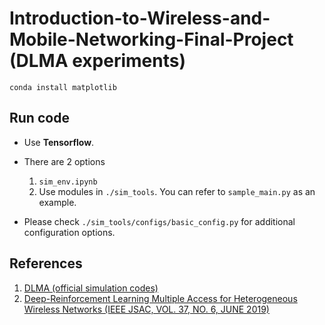 # Introduction-to-Wireless-and-Mobile-Networking-Final-Project (DLMA experiments)

```=shell
conda install matplotlib
```

## Run code

* Use **Tensorflow**.

* There are 2 options

  1. ```sim_env.ipynb```
  2. Use modules in ```./sim_tools```. You can refer to ```sample_main.py``` as an example.
* Please check ```./sim_tools/configs/basic_config.py``` for additional configuration options.

## References

1. [DLMA (official simulation codes)](https://github.com/YidingYu/DLMA.git)
2. [Deep-Reinforcement Learning Multiple Access for Heterogeneous Wireless Networks (IEEE JSAC, VOL. 37, NO. 6, JUNE 2019)](https://ieeexplore.ieee.org/document/8665952)
